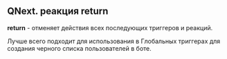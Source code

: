 ## QNext. реакция return

**return** - отменяет действия всех последующих триггеров и реакций. 



Лучше всего подходит для использования в Глобальных триггерах для создания черного списка пользователей в боте.



